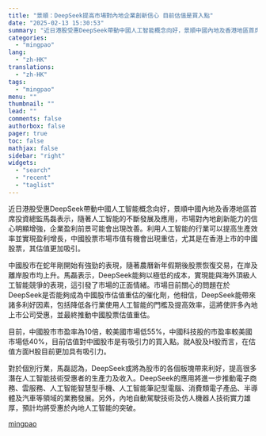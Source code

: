 ```yaml
---
title: "景順：DeepSeek提高市場對內地企業創新信心 目前估值是買入點"
date: "2025-02-13 15:30:53"
summary: "近日港股受惠DeepSeek帶動中國人工智能概念向好，景順中國內地及香港地區首席投資總監馬磊表示，..."
categories:
  - "mingpao"
lang:
  - "zh-HK"
translations:
  - "zh-HK"
tags:
  - "mingpao"
menu: ""
thumbnail: ""
lead: ""
comments: false
authorbox: false
pager: true
toc: false
mathjax: false
sidebar: "right"
widgets:
  - "search"
  - "recent"
  - "taglist"
---
```


近日港股受惠DeepSeek帶動中國人工智能概念向好，景順中國內地及香港地區首席投資總監馬磊表示，隨著人工智能的不斷發展及應用，市場對內地創新能力的信心明顯增強，企業盈利前景可能會出現改善。利用人工智能的行業可以提高生產效率並實現盈利增長，中國股票市場市值有機會出現重估，尤其是在香港上市的中國股票，其估值更加吸引。


中國股市在蛇年剛開始有強勁的表現，隨著農曆新年假期後股票恢復交易，在岸及離岸股市均上升。馬磊表示，DeepSeek能夠以極低的成本，實現能與海外頂級人工智能競爭的表現，這引發了市場的正面情緒。市場目前關心的問題在於 DeepSeek是否能夠成為中國股市估值重估的催化劑，他相信，DeepSeek能帶來諸多利好因素，包括降低各行業使用人工智能的門檻及提高效率，這將使許多內地上市公司受惠，並最終推動中國股票估值重估。

目前，中國股市市盈率為10倍，較美國市場低55%，中國科技股的市盈率較美國市場低40%，目前估值對中國股市是有吸引力的買入點。就A股及H股而言，在估值方面H股目前更加具有吸引力。

對於個別行業，馬磊認為，DeepSeek或將為股市的各個板塊帶來利好，提高很多潛在人工智能技術受惠者的生產力及收入。DeepSeek的應用將進一步推動電子商務、雲服務、人工智能智慧型手機、人工智能筆記型電腦、消費類電子產品、半導體及汽車等領域的業務發展。另外，內地自動駕駛技術及仿人機器人技術實力雄厚，預計均將受惠於內地人工智能的突破。

[mingpao](https://finance.mingpao.com/fin/instantf/20250213/1739431430899/%e6%99%af%e9%a0%86-deepseek%e6%8f%90%e9%ab%98%e5%b8%82%e5%a0%b4%e5%b0%8d%e5%85%a7%e5%9c%b0%e4%bc%81%e6%a5%ad%e5%89%b5%e6%96%b0%e4%bf%a1%e5%bf%83-%e7%9b%ae%e5%89%8d%e4%bc%b0%e5%80%bc%e6%98%af%e8%b2%b7%e5%85%a5%e9%bb%9e)
